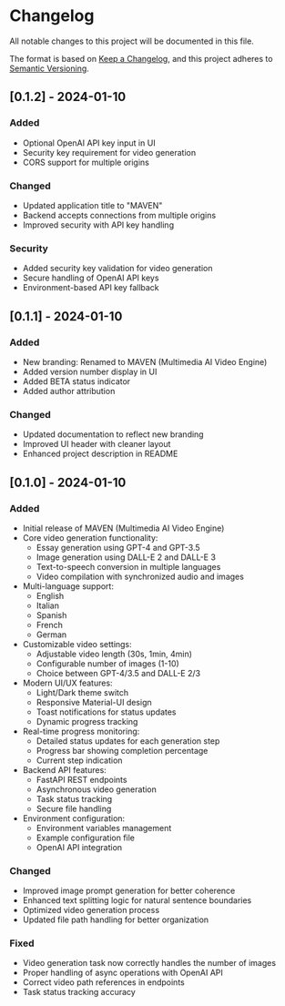 # Changelog

All notable changes to this project will be documented in this file.

The format is based on [Keep a Changelog](https://keepachangelog.com/en/1.0.0/),
and this project adheres to [Semantic Versioning](https://semver.org/spec/v2.0.0.html).

## [0.1.2] - 2024-01-10

### Added
- Optional OpenAI API key input in UI
- Security key requirement for video generation
- CORS support for multiple origins

### Changed
- Updated application title to "MAVEN"
- Backend accepts connections from multiple origins
- Improved security with API key handling

### Security
- Added security key validation for video generation
- Secure handling of OpenAI API keys
- Environment-based API key fallback

## [0.1.1] - 2024-01-10

### Added
- New branding: Renamed to MAVEN (Multimedia AI Video Engine)
- Added version number display in UI
- Added BETA status indicator
- Added author attribution

### Changed
- Updated documentation to reflect new branding
- Improved UI header with cleaner layout
- Enhanced project description in README

## [0.1.0] - 2024-01-10

### Added
- Initial release of MAVEN (Multimedia AI Video Engine)
- Core video generation functionality:
  - Essay generation using GPT-4 and GPT-3.5
  - Image generation using DALL-E 2 and DALL-E 3
  - Text-to-speech conversion in multiple languages
  - Video compilation with synchronized audio and images
- Multi-language support:
  - English
  - Italian
  - Spanish
  - French
  - German
- Customizable video settings:
  - Adjustable video length (30s, 1min, 4min)
  - Configurable number of images (1-10)
  - Choice between GPT-4/3.5 and DALL-E 2/3
- Modern UI/UX features:
  - Light/Dark theme switch
  - Responsive Material-UI design
  - Toast notifications for status updates
  - Dynamic progress tracking
- Real-time progress monitoring:
  - Detailed status updates for each generation step
  - Progress bar showing completion percentage
  - Current step indication
- Backend API features:
  - FastAPI REST endpoints
  - Asynchronous video generation
  - Task status tracking
  - Secure file handling
- Environment configuration:
  - Environment variables management
  - Example configuration file
  - OpenAI API integration

### Changed
- Improved image prompt generation for better coherence
- Enhanced text splitting logic for natural sentence boundaries
- Optimized video generation process
- Updated file path handling for better organization

### Fixed
- Video generation task now correctly handles the number of images
- Proper handling of async operations with OpenAI API
- Correct video path references in endpoints
- Task status tracking accuracy
